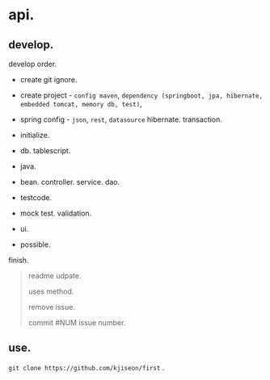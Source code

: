 # api.

## develop.
develop order.
  
* create git ignore.
* create project - `config maven`, `dependency (springboot, jpa, hibernate, embedded tomcat, memory db, test)`, 
* spring config - `json`, `rest`, `datasource`
 hibernate.
 transaction.
 
* initialize.
- db.
 tablescript.
* java.
- bean.
 controller.
 service.
 dao.
* testcode.
- mock test.
 validation.
* ui.
- possible.

finish.

> readme udpate.
>
> uses method.
>
> remove issue.
>
> commit #NUM issue number.
    
   
   
   
 
## use.

`git clone https://github.com/kjiseon/first` .
